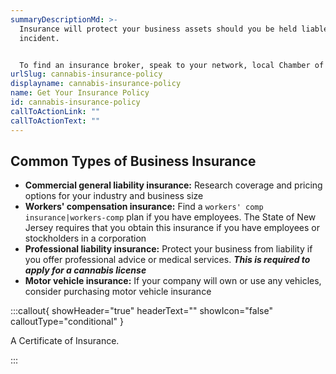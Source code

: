 ```yaml
---
summaryDescriptionMd: >-
  Insurance will protect your business assets should you be held liable for an
  incident.


  To find an insurance broker, speak to your network, local Chamber of Commerce, or supplier. Oftentimes, the best way to find a broker is through word of mouth.
urlSlug: cannabis-insurance-policy
displayname: cannabis-insurance-policy
name: Get Your Insurance Policy
id: cannabis-insurance-policy
callToActionLink: ""
callToActionText: ""
---
```

## Common Types of Business Insurance

* **Commercial general liability insurance:** Research coverage and pricing options for your industry and business size
* **Workers' compensation insurance:** Find a `workers' comp insurance|workers-comp` plan if you have employees. The State of New Jersey requires that you obtain this insurance if you have employees or stockholders in a corporation
* **Professional liability insurance:** Protect your business from liability if you offer professional advice or medical services. ***This is required to apply for a cannabis license***
* **Motor vehicle insurance:** If your company will own or use any vehicles, consider purchasing motor vehicle insurance

:::callout{ showHeader="true" headerText="" showIcon="false" calloutType="conditional" }

A Certificate of Insurance.

:::
